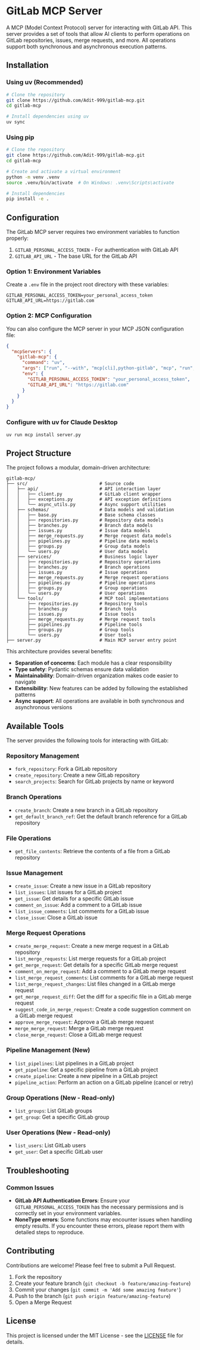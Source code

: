 # GitLab MCP Server

A MCP (Model Context Protocol) server for interacting with GitLab API. This server provides a set of tools that allow AI clients to perform operations on GitLab repositories, issues, merge requests, and more. All operations support both synchronous and asynchronous execution patterns.

## Installation

### Using uv (Recommended)

```bash
# Clone the repository
git clone https://github.com/Adit-999/gitlab-mcp.git
cd gitlab-mcp

# Install dependencies using uv
uv sync
```

### Using pip

```bash
# Clone the repository
git clone https://github.com/Adit-999/gitlab-mcp.git
cd gitlab-mcp

# Create and activate a virtual environment
python -m venv .venv
source .venv/bin/activate  # On Windows: .venv\Scripts\activate

# Install dependencies
pip install -e .
```

## Configuration

The GitLab MCP server requires two environment variables to function properly:

1. `GITLAB_PERSONAL_ACCESS_TOKEN` - For authentication with GitLab API
2. `GITLAB_API_URL` - The base URL for the GitLab API

### Option 1: Environment Variables

Create a `.env` file in the project root directory with these variables:

```
GITLAB_PERSONAL_ACCESS_TOKEN=your_personal_access_token
GITLAB_API_URL=https://gitlab.com
```

### Option 2: MCP Configuration

You can also configure the MCP server in your MCP JSON configuration file:

```json
{
  "mcpServers": {
    "gitlab-mcp": {
      "command": "uv",
      "args": ["run", "--with", "mcp[cli],python-gitlab", "mcp", "run", "/path/to/gitlab-mcp/server.py"],
      "env": {
        "GITLAB_PERSONAL_ACCESS_TOKEN": "your_personal_access_token",
        "GITLAB_API_URL": "https://gitlab.com"
      }
    }
  }
}
```

### Configure with uv for Claude Desktop

```bash
uv run mcp install server.py
```

## Project Structure

The project follows a modular, domain-driven architecture:

```
gitlab-mcp/
├── src/                           # Source code
│   ├── api/                       # API interaction layer
│   │   ├── client.py              # GitLab client wrapper
│   │   ├── exceptions.py          # API exception definitions
│   │   └── async_utils.py         # Async support utilities
│   ├── schemas/                   # Data models and validation
│   │   ├── base.py                # Base schema classes
│   │   ├── repositories.py        # Repository data models
│   │   ├── branches.py            # Branch data models
│   │   ├── issues.py              # Issue data models
│   │   ├── merge_requests.py      # Merge request data models
│   │   ├── pipelines.py           # Pipeline data models
│   │   ├── groups.py              # Group data models
│   │   └── users.py               # User data models
│   ├── services/                  # Business logic layer
│   │   ├── repositories.py        # Repository operations
│   │   ├── branches.py            # Branch operations
│   │   ├── issues.py              # Issue operations
│   │   ├── merge_requests.py      # Merge request operations
│   │   ├── pipelines.py           # Pipeline operations
│   │   ├── groups.py              # Group operations
│   │   └── users.py               # User operations
│   └── tools/                     # MCP tool implementations
│       ├── repositories.py        # Repository tools
│       ├── branches.py            # Branch tools
│       ├── issues.py              # Issue tools
│       ├── merge_requests.py      # Merge request tools
│       ├── pipelines.py           # Pipeline tools
│       ├── groups.py              # Group tools
│       └── users.py               # User tools
├── server.py                      # Main MCP server entry point
```

This architecture provides several benefits:

- **Separation of concerns**: Each module has a clear responsibility
- **Type safety**: Pydantic schemas ensure data validation
- **Maintainability**: Domain-driven organization makes code easier to navigate
- **Extensibility**: New features can be added by following the established patterns
- **Async support**: All operations are available in both synchronous and asynchronous versions

## Available Tools

The server provides the following tools for interacting with GitLab:

### Repository Management

- `fork_repository`: Fork a GitLab repository
- `create_repository`: Create a new GitLab repository
- `search_projects`: Search for GitLab projects by name or keyword

### Branch Operations

- `create_branch`: Create a new branch in a GitLab repository
- `get_default_branch_ref`: Get the default branch reference for a GitLab repository

### File Operations

- `get_file_contents`: Retrieve the contents of a file from a GitLab repository

### Issue Management

- `create_issue`: Create a new issue in a GitLab repository
- `list_issues`: List issues for a GitLab project
- `get_issue`: Get details for a specific GitLab issue
- `comment_on_issue`: Add a comment to a GitLab issue
- `list_issue_comments`: List comments for a GitLab issue
- `close_issue`: Close a GitLab issue

### Merge Request Operations

- `create_merge_request`: Create a new merge request in a GitLab repository
- `list_merge_requests`: List merge requests for a GitLab project
- `get_merge_request`: Get details for a specific GitLab merge request
- `comment_on_merge_request`: Add a comment to a GitLab merge request
- `list_merge_request_comments`: List comments for a GitLab merge request
- `list_merge_request_changes`: List files changed in a GitLab merge request
- `get_merge_request_diff`: Get the diff for a specific file in a GitLab merge request
- `suggest_code_in_merge_request`: Create a code suggestion comment on a GitLab merge request
- `approve_merge_request`: Approve a GitLab merge request
- `merge_merge_request`: Merge a GitLab merge request
- `close_merge_request`: Close a GitLab merge request

### Pipeline Management (New)

- `list_pipelines`: List pipelines in a GitLab project
- `get_pipeline`: Get a specific pipeline from a GitLab project
- `create_pipeline`: Create a new pipeline in a GitLab project
- `pipeline_action`: Perform an action on a GitLab pipeline (cancel or retry)

### Group Operations (New - Read-only)

- `list_groups`: List GitLab groups
- `get_group`: Get a specific GitLab group

### User Operations (New - Read-only)

- `list_users`: List GitLab users
- `get_user`: Get a specific GitLab user

## Troubleshooting

### Common Issues

- **GitLab API Authentication Errors**: Ensure your `GITLAB_PERSONAL_ACCESS_TOKEN` has the necessary permissions and is correctly set in your environment variables.
- **NoneType errors**: Some functions may encounter issues when handling empty results. If you encounter these errors, please report them with detailed steps to reproduce.

## Contributing

Contributions are welcome! Please feel free to submit a Pull Request.

1. Fork the repository
2. Create your feature branch (`git checkout -b feature/amazing-feature`)
3. Commit your changes (`git commit -m 'Add some amazing feature'`)
4. Push to the branch (`git push origin feature/amazing-feature`)
5. Open a Merge Request

## License

This project is licensed under the MIT License - see the [LICENSE](LICENSE) file for details.
